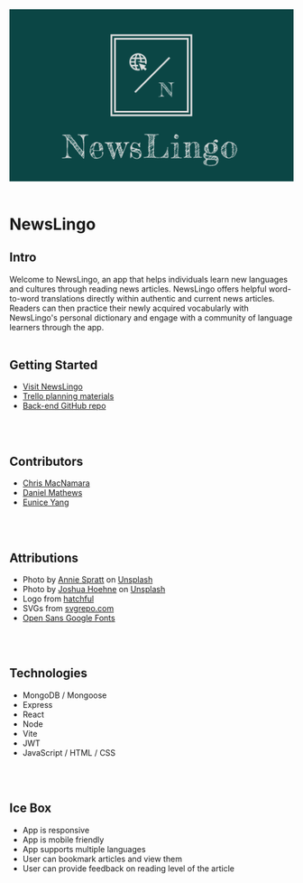 <img src= "./public/logo.png" >
<br />
<br />

# NewsLingo

## Intro
Welcome to NewsLingo, an app that helps individuals learn new languages and cultures through reading news articles. NewsLingo offers helpful word-to-word translations directly within authentic and current news articles. Readers can then practice their newly acquired vocabularly with NewsLingo's personal dictionary and engage with a community of language learners through the app.
<br />
<br />

## Getting Started
- [Visit NewsLingo](https://news-lingo.netlify.app)
- [Trello planning materials](https://trello.com/b/4fmqWiGf/newslingo)
- [Back-end GitHub repo](https://github.com/cmacnamara/newsLingo-back-end)
<br />
<br />

## Contributors
- [Chris MacNamara](https://github.com/cmacnamara)
- [Daniel Mathews](https://github.com/ofshvmin)
- [Eunice Yang](https://github.com/eunicey)
<br />
<br />

## Attributions
- Photo by [Annie Spratt](https://unsplash.com/@anniespratt?utm_source=unsplash&utm_medium=referral&utm_content=creditCopyText) on [Unsplash](https://unsplash.com/photos/4-4WPFLVhAY?utm_source=unsplash&utm_medium=referral&utm_content=creditCopyText)
- Photo by [Joshua Hoehne](https://unsplash.com/@mrthetrain?utm_source=unsplash&utm_medium=referral&utm_content=creditCopyText) on [Unsplash](https://unsplash.com/photos/YPgTovTiUv4?utm_source=unsplash&utm_medium=referral&utm_content=creditCopyText)
- Logo from [hatchful](https://www.shopify.com/tools/logo-maker)
- SVGs from [svgrepo.com](https://www.svgrepo.com/)
- [Open Sans Google Fonts](https://fonts.google.com/?query=open+sans)
<br />
<br />

## Technologies
- MongoDB / Mongoose
- Express
- React
- Node
- Vite
- JWT
- JavaScript / HTML / CSS
<br />
<br />

## Ice Box
- App is responsive
- App is mobile friendly
- App supports multiple languages
- User can bookmark articles and view them
- User can provide feedback on reading level of the article
